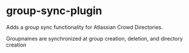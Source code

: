 # group-sync-plugin

Adds a group sync functionality for Atlassian Crowd Directories. 

Groupnames are synchronized at group creation, deletion, and directory creation
